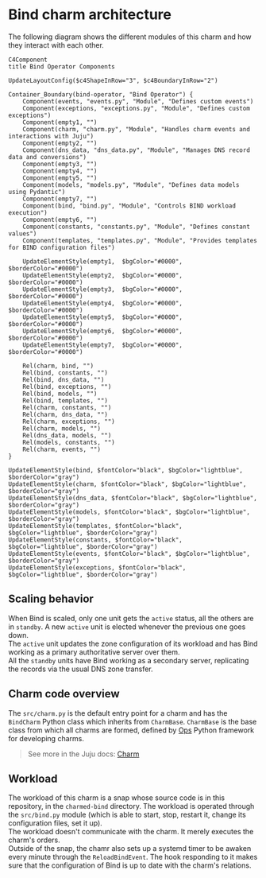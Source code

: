# Bind charm architecture

The following diagram shows the different modules of this charm
and how they interact with each other.

```mermaid
C4Component
title Bind Operator Components

UpdateLayoutConfig($c4ShapeInRow="3", $c4BoundaryInRow="2")

Container_Boundary(bind-operator, "Bind Operator") {
    Component(events, "events.py", "Module", "Defines custom events")
    Component(exceptions, "exceptions.py", "Module", "Defines custom exceptions")
    Component(empty1, "")
    Component(charm, "charm.py", "Module", "Handles charm events and interactions with Juju")
    Component(empty2, "")
    Component(dns_data, "dns_data.py", "Module", "Manages DNS record data and conversions")
    Component(empty3, "")
    Component(empty4, "")
    Component(empty5, "")
    Component(models, "models.py", "Module", "Defines data models using Pydantic")
    Component(empty7, "")
    Component(bind, "bind.py", "Module", "Controls BIND workload execution")
    Component(empty6, "")
    Component(constants, "constants.py", "Module", "Defines constant values")
    Component(templates, "templates.py", "Module", "Provides templates for BIND configuration files")

    UpdateElementStyle(empty1,  $bgColor="#0000", $borderColor="#0000")
    UpdateElementStyle(empty2,  $bgColor="#0000", $borderColor="#0000")
    UpdateElementStyle(empty3,  $bgColor="#0000", $borderColor="#0000")
    UpdateElementStyle(empty4,  $bgColor="#0000", $borderColor="#0000")
    UpdateElementStyle(empty5,  $bgColor="#0000", $borderColor="#0000")
    UpdateElementStyle(empty6,  $bgColor="#0000", $borderColor="#0000")
    UpdateElementStyle(empty7,  $bgColor="#0000", $borderColor="#0000")

    Rel(charm, bind, "")
    Rel(bind, constants, "")
    Rel(bind, dns_data, "")
    Rel(bind, exceptions, "")
    Rel(bind, models, "")
    Rel(bind, templates, "")
    Rel(charm, constants, "")
    Rel(charm, dns_data, "")
    Rel(charm, exceptions, "")
    Rel(charm, models, "")
    Rel(dns_data, models, "")
    Rel(models, constants, "")
    Rel(charm, events, "")
}

UpdateElementStyle(bind, $fontColor="black", $bgColor="lightblue", $borderColor="gray")
UpdateElementStyle(charm, $fontColor="black", $bgColor="lightblue", $borderColor="gray")
UpdateElementStyle(dns_data, $fontColor="black", $bgColor="lightblue", $borderColor="gray")
UpdateElementStyle(models, $fontColor="black", $bgColor="lightblue", $borderColor="gray")
UpdateElementStyle(templates, $fontColor="black", $bgColor="lightblue", $borderColor="gray")
UpdateElementStyle(constants, $fontColor="black", $bgColor="lightblue", $borderColor="gray")
UpdateElementStyle(events, $fontColor="black", $bgColor="lightblue", $borderColor="gray")
UpdateElementStyle(exceptions, $fontColor="black", $bgColor="lightblue", $borderColor="gray")
```

## Scaling behavior

When Bind is scaled, only one unit gets the `active` status, all the others are in `standby`. A new `active` unit is elected whenever the previous one goes down.  
The `active` unit updates the zone configuration of its workload and has Bind working as a primary authoritative server over them.  
All the `standby` units have Bind working as a secondary server, replicating the records via the usual DNS zone transfer.

## Charm code overview

The `src/charm.py` is the default entry point for a charm and has the `BindCharm` Python class which inherits from `CharmBase`. `CharmBase` is the base class from which all charms are formed, defined by [Ops](https://juju.is/docs/sdk/ops) Python framework for developing charms.

> See more in the Juju docs: [Charm](https://documentation.ubuntu.com/juju/3.6/user/reference/charm/)

## Workload

The workload of this charm is a snap whose source code is in this repository, in the `charmed-bind` directory. The workload is operated through the `src/bind.py` module (which is able to start, stop, restart it, change its configuration files, set it up).  
The workload doesn't communicate with the charm. It merely executes the charm's orders.  
Outside of the snap, the chamr also sets up a systemd timer to be awaken every minute through the `ReloadBindEvent`. The hook responding to it makes sure that the configuration of Bind is up to date with the charm's relations.
